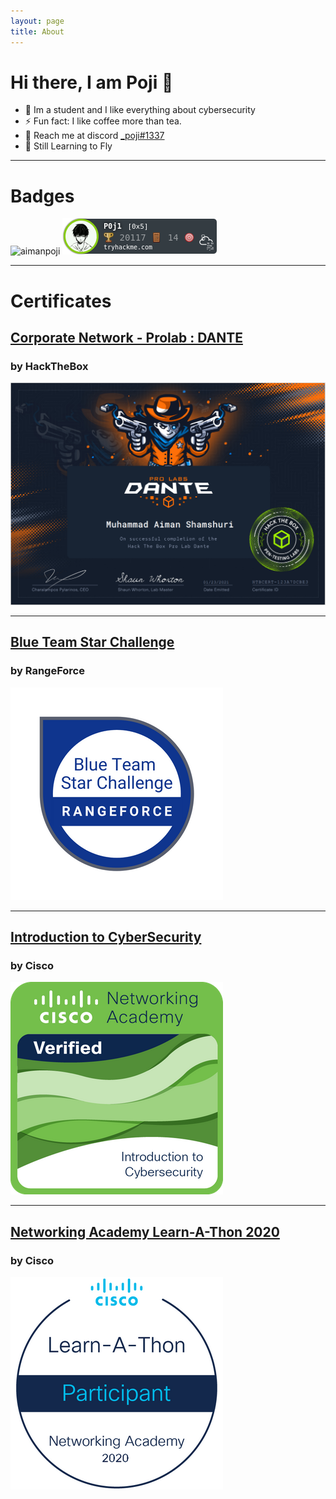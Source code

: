 ```yaml
---
layout: page
title: About
---
```


# Hi there, I am Poji 👋

- 🔭 Im a student and I like everything about cybersecurity
- ⚡ Fun fact: I like coffee more than tea.
- 🤝 Reach me at discord [_poji#1337](https://discordapp.com/users/_poji#1337) 
- 🦃 Still Learning to Fly

* * *

# Badges
![aimanpoji](http://www.hackthebox.eu/badge/image/152265)
![aimanpoji](https://github.com/aimanpoji/aimanpoji/blob/main/P0j1.png?raw=true)

* * *

# Certificates

## [Corporate Network - Prolab : DANTE](https://drive.google.com/file/d/15xI8apdELIlam2zOEAZz-Q4gPKJldzhq/view)
### by HackTheBox
![aimanpoji](https://github.com/aimanpoji/aimanpoji.github.io/blob/main/images/cert/dante.png?raw=true)

* * *

## [Blue Team Star Challenge](https://www.youracclaim.com/badges/102cfe7f-24f3-48af-89ef-3a8d46509bd7)
### by RangeForce
![aimanpoji](https://github.com/aimanpoji/aimanpoji.github.io/blob/main/images/cert/final_blue_team_star_challenge.png?raw=true)

* * *

## [Introduction to CyberSecurity](https://www.youracclaim.com/badges/3a64f7f1-5145-40af-a7ce-d3983f5f1fff)
### by Cisco
![aimanpoji](https://github.com/aimanpoji/aimanpoji.github.io/blob/main/images/cert/Cisco1.png?raw=true)

* * *

## [Networking Academy Learn-A-Thon 2020](https://www.youracclaim.com/badges/4d609a49-2805-4369-9c0a-dbf3be1125ed)
### by Cisco
![aimanpoji](https://github.com/aimanpoji/aimanpoji.github.io/blob/main/images/cert/learnathon.png?raw=true)
